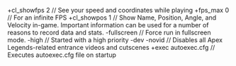 +cl_showfps 2       // See your speed and coordinates while playing
+fps_max 0          // For an infinite FPS
+cl_showpos 1       // Show Name, Position, Angle, and Velocity in-game. Important information can be used for a number of reasons to record data and stats.
-fullscreen         // Force run in fullscreen mode.
-high               // Started with a high priority
-dev -novid         // Disables all Apex Legends-related entrance videos and cutscenes
+exec autoexec.cfg  // Executes autoexec.cfg file on startup

